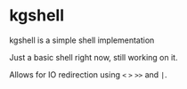 # kgshell
kgshell is a simple shell implementation

Just a basic shell right now, still working on it.

Allows for IO redirection using `<` `>` `>>` and `|`.


